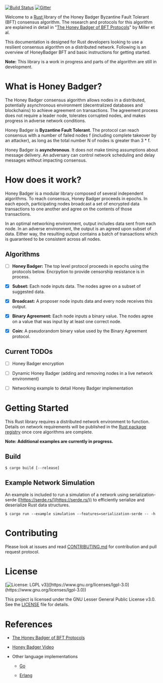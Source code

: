 [![Build Status](https://travis-ci.com/poanetwork/hbbft.svg?branch=master)](https://travis-ci.com/poanetwork/hbbft) 
[![Gitter](https://badges.gitter.im/poanetwork/hbbft.svg)](https://gitter.im/poanetwork/hbbft?utm_source=badge&utm_medium=badge&utm_campaign=pr-badge)

Welcome to a [Rust ](https://www.rust-lang.org/en-US/)library of the Honey Badger Byzantine Fault Tolerant (BFT) consensus algorithm. The research and protocols for this algorithm are explained in detail in "[The Honey Badger of BFT Protocols](https://eprint.iacr.org/2016/199.pdf)" by Miller et al.

This documentation is designed for Rust developers looking to use a resilient consensus algorithm on a distributed network. Following is an overview of HoneyBadger BFT and basic instructions for getting started. 

**Note:** This library is a work in progress and parts of the algorithm are still in development.

# What is Honey Badger?
The Honey Badger consensus algorithm allows nodes in a distributed, potentially asynchronous environment (decentralized databases and blockchains) to achieve agreement on transactions. The agreement process does not require a leader node, tolerates corrupted nodes, and makes progress in adverse network conditions. 

Honey Badger is **Byzantine Fault Tolerant**. The protocol can reach consensus with a number of failed nodes f (including complete takeover by an attacker), as long as the total number N of nodes is greater than 3 * f.

Honey Badger is **asynchronous**.  It does not make timing assumptions about message delivery. An adversary can control network scheduling and delay messages without impacting consensus.

# How does it work?
Honey Badger is a modular library composed of several independent algorithms.  To reach consensus, Honey Badger proceeds in epochs. In each epoch, participating nodes broadcast a set of encrypted data transactions to one another and agree on the contents of those transactions. 

In an optimal networking environment, output includes data sent from each node. In an adverse environment, the output is an agreed upon subset of data. Either way, the resulting output contains a batch of transactions which is guaranteed to be consistent across all nodes.  

## Algorithms

- [ ] **Honey Badger:** The top level protocol proceeds in epochs using the protocols below. Encrpytion to provide censorship resistance is in process.

- [x] **Subset:** Each node inputs data. The nodes agree on a subset of suggested data. 

- [x] **Broadcast:** A proposer node inputs data and every node receives this output.

- [x] **Binary Agreement:** Each node inputs a binary value. The nodes agree on a value that was input by at least one correct node. 

- [x] **Coin:** A pseudorandom binary value used by the Binary Agreement protocol.

##    Current TODOs

- [ ] Honey Badger encryption

- [ ] Dynamic Honey Badger (adding and removing nodes in a live network environment)

- [ ] Networking example to detail Honey Badger implementation

# Getting Started

This Rust library requires a distributed network environment to function. Details on network requirements will be published in the [Rust package registry](https://crates.io/) once core algorithms are complete. 

**Note: Additional examples are currently in progress.**


## Build

```
$ cargo build [--release]
```

## Example Network Simulation

An example is included to run a simulation of a network using serialization-serde ([https://serde.rs/](https://serde.rs/)) to efficiently serialize and deserialize Rust data structures.

```
$ cargo run --example simulation --features=serialization-serde -- -h
```

# Contributing

Please look at issues and read [CONTRIBUTING.md](CONTRIBUTING.md) for contribution and pull request protocol.

# License

[![License: LGPL v3]([https://img.shields.io/badge/License-LGPL%20v3-blue.svg](https://img.shields.io/badge/License-LGPL%20v3-blue.svg))]([https://www.gnu.org/licenses/lgpl-3.0](https://www.gnu.org/licenses/lgpl-3.0))

This project is licensed under the GNU Lesser General Public License v3.0. See the [LICENSE](LICENSE) file for details.

# References

* [The Honey Badger of BFT Protocols](https://eprint.iacr.org/2016/199.pdf)

* [Honey Badger Video](https://www.youtube.com/watch?v=Qone4j1hCt8)

* Other language implementations

  * [Go ](https://github.com/anthdm/hbbft)

  * [Erlang](https://github.com/helium/erlang-hbbft)
